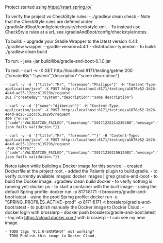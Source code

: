 Project started using https://start.spring.io/


To verify the project vs CheckStyle rules:
    - ./gradlew clean check
    - Note that the CheckStyle rules are defined under /gradleAndBoot/config/checkstyle/checkstyle.xml.
    - To instead use CheckStyle rules at a url, see /gradleAndBoot/config/checkstyle/notes.


To build:
	- upgrade your Gradle Wrapper to the latest version 4.4.1:
		./gradlew wrapper --gradle-version=4.4.1 --distribution-type=bin
	- to build:
		./gradlew clean build


To run:
	- java -jar build/libs/gradle-and-boot-0.1.0.jar


To test:
    - curl -v -X GET http://localhost:8171/testing/getme
    200 {"createdBy":"system","description":"some description"}

    - curl -v -d '{"title":"Mr", "forename":"Philippe"}' -H "Content-Type: application/json" -X POST http://localhost:8171/testing/a1678e52-2d26-4e4d-ac25-12cccb11929b/request
    201 {"createdBy":"system","description":"some description"}

    - curl -v -d '{"some":"djiberish"}' -H "Content-Type: application/json" -X POST http://localhost:8171/testing/a1678e52-2d26-4e4d-ac25-12cccb11929b/request
    400 {"error":{"code":"VALIDATION_FAILED","timestamp":"20171228214230408","message":"Provided json fails validation."}}

    - curl -v -d '{"title":"Mr", "forename":""}' -H "Content-Type: application/json" -X POST http://localhost:8171/testing/a1678e52-2d26-4e4d-ac25-12cccb11929b/request
     400 {"error":{"code":"VALIDATION_FAILED","timestamp":"20171230210612001","message":"Provided json fails validation."}}


Notes taken while building a Docker image for this service:
    - created Dockerfile at the project root.
    - added the Palantir plugin to build.gradle.
    - to verify currently available images: docker images | grep gradle-and-boot
    - to build the Docker image: ./gradlew clean build docker
    - to verify nothing is running yet: docker ps
    - to start a container with the built image:
        - using the default Spring profile: docker run -p 8171:8171 -t brossierp/gradle-and-boot:latest
        - using the prod Spring profile: docker run -e "SPRING_PROFILES_ACTIVE=prod" -p 8171:8171 -t brossierp/gradle-and-boot:latest
    - to publish manually the Docker image to Docker Cloud:
        - docker login with brossierp
        - docker push brossierp/gradle-and-boot:latest
        - log into https://cloud.docker.com/ with brossierp
        - I can see my new image.

    - TODO tags '0.1.0-SNAPSHOT' not working?
    - TODO Publish this image to Docker Cloud.